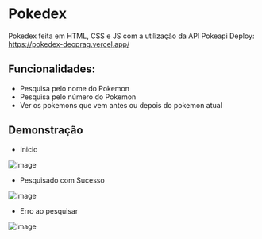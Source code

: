 # Pokedex
Pokedex feita em HTML, CSS e JS com a utilização da API Pokeapi
Deploy: https://pokedex-deoprag.vercel.app/

## Funcionalidades:
- Pesquisa pelo nome do Pokemon
- Pesquisa pelo número do Pokemon
- Ver os pokemons que vem antes ou depois do pokemon atual

## Demonstração
- Inicio

![image](https://user-images.githubusercontent.com/85528447/209443342-efd87953-19d5-4027-b258-5f220effca6d.png)

- Pesquisado com Sucesso

![image](https://user-images.githubusercontent.com/85528447/209443406-6304de3f-0ef5-4d98-a4d7-15ef91c81582.png)

- Erro ao pesquisar

![image](https://user-images.githubusercontent.com/85528447/209443439-0b10658d-ed47-4657-aa2c-a9fd92edf2c4.png)
